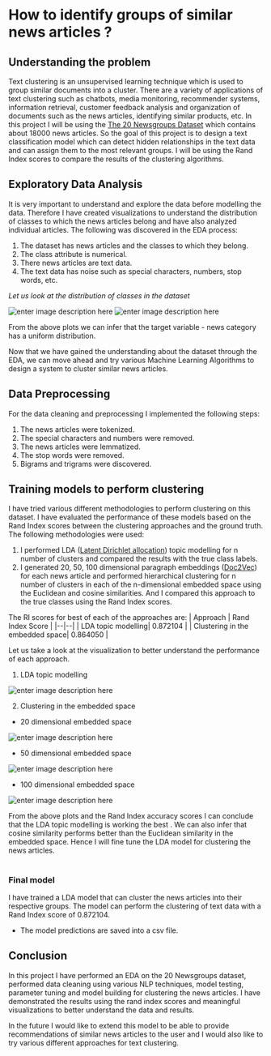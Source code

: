 # How to identify groups of similar news articles ?

## Understanding the problem

Text clustering is an unsupervised learning technique which is used to group similar documents into a cluster. There are a variety of applications of text clustering such as chatbots, media monitoring, recommender systems, information retrieval, customer feedback analysis and organization of documents such as the news articles, identifying similar products, etc.
In this project I will be using the [The 20 Newsgroups Dataset](https://scikit-learn.org/0.19/datasets/twenty_newsgroups.html) which contains about 18000 news articles. So the goal of this project is to design a text classification model which can detect hidden relationships in the text data and can assign them to the most relevant groups. I will be using the Rand Index scores to compare the results of the clustering algorithms.

## Exploratory Data Analysis
It is very important to understand and explore the data before modelling the data. Therefore I have created visualizations to understand the distribution of classes to which the news articles belong and have also analyzed individual articles.
The following was discovered in the EDA process:

 1. The dataset has news articles and the classes to which they belong.
 2.  The class attribute is numerical.
 3. There news articles are text data.
 4. The text data has noise such as special characters, numbers, stop words, etc.

*Let us look at the distribution of classes in the dataset*

![enter image description here](https://raw.githubusercontent.com/akshataupadhye/NewsArticles-CLustering/main/Images/DensityPlot-Topics.png)
![enter image description here](https://raw.githubusercontent.com/akshataupadhye/NewsArticles-CLustering/main/Images/BoxPlot-Topics.png)

From the above plots we can infer that the target variable - news category has a uniform distribution.

Now that we have gained the understanding about the dataset through the EDA, we can move ahead and try various Machine Learning Algorithms to design a system to cluster similar news articles.

## Data Preprocessing
For the data cleaning and preprocessing I implemented the following steps:

 1. The news articles were tokenized.
 2. The special characters and numbers were removed. 
 3. The news articles were lemmatized.  
 4. The stop words were removed.
 5. Bigrams and trigrams were discovered.

 
## Training models to perform clustering
I have tried various different methodologies to perform clustering on this dataset. I have evaluated the performance of these models based on the Rand Index scores between the clustering approaches and the ground truth. The following methodologies were used:

 1. I performed LDA ([Latent Dirichlet allocation](https://radimrehurek.com/gensim/auto_examples/tutorials/run_lda.html)) topic modelling for n number of clusters and compared the results with the true class labels.
 2. I generated 20, 50, 100 dimensional paragraph embeddings ([Doc2Vec](https://radimrehurek.com/gensim/auto_examples/tutorials/run_doc2vec_lee.html)) for each news article and performed hierarchical clustering for n number of clusters in each of the n-dimensional embedded space using the Euclidean and cosine similarities. And I compared this approach to the true classes using the Rand Index scores.

The  RI scores for best of each of the approaches are:
| Approach | Rand Index Score |
|--|--|
|  LDA topic modelling| 0.872104 |
|  Clustering in the embedded space| 0.864050 |


Let us take a look at the visualization to better understand the performance of each approach.

 1. LDA topic modelling

![enter image description here](https://raw.githubusercontent.com/akshataupadhye/NewsArticles-CLustering/main/Images/LDA-RI.png)
 
 
2. Clustering in the embedded space

 - 20 dimensional embedded space

![enter image description here](https://raw.githubusercontent.com/akshataupadhye/NewsArticles-CLustering/main/Images/D2V-20-RI.png)

 - 50 dimensional embedded space
 
![enter image description here](https://raw.githubusercontent.com/akshataupadhye/NewsArticles-CLustering/main/Images/D2V-50-RI.png)

 - 100 dimensional embedded space
 
![enter image description here](https://raw.githubusercontent.com/akshataupadhye/NewsArticles-CLustering/main/Images/D2V-100-RI.png)
 
From the above plots and the Rand Index accuracy scores I can conclude that the LDA topic modelling is working the best . We can also infer that cosine similarity performs better than the Euclidean similarity in the embedded space. Hence I  will fine tune the LDA model for clustering the news articles.
#
### Final model
I have trained a LDA model that can cluster the news articles into their respective groups. The model can perform the clustering of text data with a Rand Index score of 0.872104.  

 - The model predictions are saved into a csv file.

## Conclusion
In this project I have performed an EDA on the 20 Newsgroups dataset, performed data cleaning using various NLP techniques, model testing, parameter tuning and model building for clustering the news articles. I have demonstrated the results using the rand index scores and meaningful visualizations to better understand the data and results.

In the future I would like to extend this model to be able to provide recommendations of similar news articles to the user and I would also like to try various different approaches for text clustering.
#

